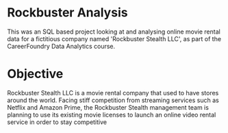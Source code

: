 # Rockbuster Analysis
This was an SQL based project looking at and analysing online movie rental data for a fictitious company named 'Rockbuster Stealth LLC', as part of the CareerFoundry Data Analytics course.
# Objective
Rockbuster Stealth LLC is a movie rental company that used to have stores around the
world. Facing stiff competition from streaming services such as Netflix and Amazon Prime,
the Rockbuster Stealth management team is planning to use its existing movie licenses to
launch an online video rental service in order to stay competitive
